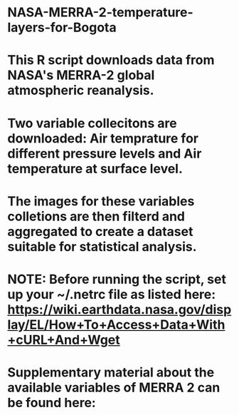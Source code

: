 # NASA-MERRA-2-temperature-layers-for-Bogota

# This R script downloads data from NASA's MERRA-2 global atmospheric reanalysis. 
# Two variable collecitons are downloaded: Air temprature for different pressure levels and Air temperature at surface level.
# The images for these variables colletions are then filterd and aggregated to create a dataset suitable for statistical analysis.

# NOTE: Before running the script, set up your ~/.netrc file as listed here: https://wiki.earthdata.nasa.gov/display/EL/How+To+Access+Data+With+cURL+And+Wget

# Supplementary material about the available variables of MERRA 2 can be found here: 

